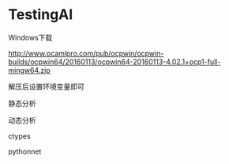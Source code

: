 # TestingAI

Windows下载

http://www.ocamlpro.com/pub/ocpwin/ocpwin-builds/ocpwin64/20160113/ocpwin64-20160113-4.02.1+ocp1-full-mingw64.zip

解压后设置环境变量即可




静态分析

动态分析

ctypes

pythonnet
